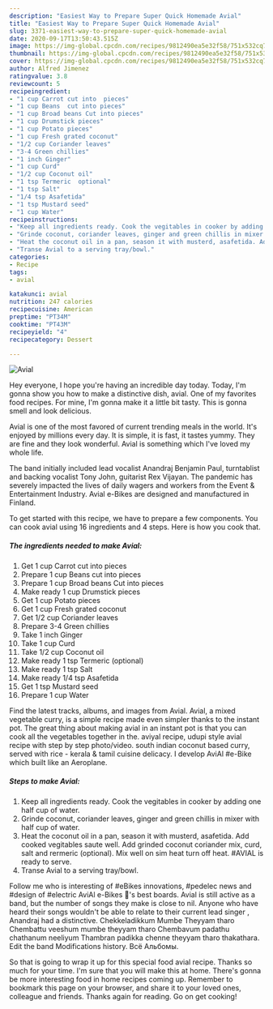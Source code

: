 ```yaml
---
description: "Easiest Way to Prepare Super Quick Homemade Avial"
title: "Easiest Way to Prepare Super Quick Homemade Avial"
slug: 3371-easiest-way-to-prepare-super-quick-homemade-avial
date: 2020-09-17T13:50:43.515Z
image: https://img-global.cpcdn.com/recipes/9812490ea5e32f58/751x532cq70/avial-recipe-main-photo.jpg
thumbnail: https://img-global.cpcdn.com/recipes/9812490ea5e32f58/751x532cq70/avial-recipe-main-photo.jpg
cover: https://img-global.cpcdn.com/recipes/9812490ea5e32f58/751x532cq70/avial-recipe-main-photo.jpg
author: Alfred Jimenez
ratingvalue: 3.8
reviewcount: 5
recipeingredient:
- "1 cup Carrot cut into  pieces"
- "1 cup Beans  cut into pieces"
- "1 cup Broad beans Cut into pieces"
- "1 cup Drumstick pieces"
- "1 cup Potato pieces"
- "1 cup Fresh grated coconut"
- "1/2 cup Coriander leaves"
- "3-4 Green chillies"
- "1 inch Ginger"
- "1 cup Curd"
- "1/2 cup Coconut oil"
- "1 tsp Termeric  optional"
- "1 tsp Salt"
- "1/4 tsp Asafetida"
- "1 tsp Mustard seed"
- "1 cup Water"
recipeinstructions:
- "Keep all ingredients ready. Cook the vegitables in cooker by adding one half cup of water."
- "Grinde coconut, coriander leaves, ginger and green chillis in mixer with half cup of water."
- "Heat the coconut oil in a pan, season it with musterd, asafetida. Add cooked vegitables saute well. Add grinded coconut coriander mix, curd, salt and rermeric (optional). Mix well on sim heat turn off heat. #AVIAL is ready to serve."
- "Transe Avial to a serving tray/bowl."
categories:
- Recipe
tags:
- avial

katakunci: avial 
nutrition: 247 calories
recipecuisine: American
preptime: "PT34M"
cooktime: "PT43M"
recipeyield: "4"
recipecategory: Dessert

---
```



![Avial](https://img-global.cpcdn.com/recipes/9812490ea5e32f58/751x532cq70/avial-recipe-main-photo.jpg)

Hey everyone, I hope you're having an incredible day today. Today, I'm gonna show you how to make a distinctive dish, avial. One of my favorites food recipes. For mine, I'm gonna make it a little bit tasty. This is gonna smell and look delicious.

Avial is one of the most favored of current trending meals in the world. It's enjoyed by millions every day. It is simple, it is fast, it tastes yummy. They are fine and they look wonderful. Avial is something which I've loved my whole life.

The band initially included lead vocalist Anandraj Benjamin Paul, turntablist and backing vocalist Tony John, guitarist Rex Vijayan. The pandemic has severely impacted the lives of daily wagers and workers from the Event &amp; Entertainment Industry. Avial e-Bikes are designed and manufactured in Finland.


To get started with this recipe, we have to prepare a few components. You can cook avial using 16 ingredients and 4 steps. Here is how you cook that.

<!--inarticleads1-->

##### The ingredients needed to make Avial:

1. Get 1 cup Carrot cut into  pieces
1. Prepare 1 cup Beans  cut into pieces
1. Prepare 1 cup Broad beans Cut into pieces
1. Make ready 1 cup Drumstick pieces
1. Get 1 cup Potato pieces
1. Get 1 cup Fresh grated coconut
1. Get 1/2 cup Coriander leaves
1. Prepare 3-4 Green chillies
1. Take 1 inch Ginger
1. Take 1 cup Curd
1. Take 1/2 cup Coconut oil
1. Make ready 1 tsp Termeric  (optional)
1. Make ready 1 tsp Salt
1. Make ready 1/4 tsp Asafetida
1. Get 1 tsp Mustard seed
1. Prepare 1 cup Water


Find the latest tracks, albums, and images from Avial. Avial, a mixed vegetable curry, is a simple recipe made even simpler thanks to the instant pot. The great thing about making avial in an instant pot is that you can cook all the vegetables together in the. aviyal recipe, udupi style avial recipe with step by step photo/video. south indian coconut based curry, served with rice - kerala &amp; tamil cuisine delicacy. I develop AviAl #e-Bike which built like an Aeroplane. 

<!--inarticleads2-->

##### Steps to make Avial:

1. Keep all ingredients ready. Cook the vegitables in cooker by adding one half cup of water.
1. Grinde coconut, coriander leaves, ginger and green chillis in mixer with half cup of water.
1. Heat the coconut oil in a pan, season it with musterd, asafetida. Add cooked vegitables saute well. Add grinded coconut coriander mix, curd, salt and rermeric (optional). Mix well on sim heat turn off heat. #AVIAL is ready to serve.
1. Transe Avial to a serving tray/bowl.


Follow me who is interesting of #eBikes innovations, #pedelec news and #design of #electric AviAl e-Bikes 🚴&#39;s best boards. Avial is still active as a band, but the number of songs they make is close to nil. Anyone who have heard their songs wouldn&#39;t be able to relate to their current lead singer , Anandraj had a distinctive. Chekkeladikkum Mumbe Theyyam tharo Chembattu veeshum mumbe theyyam tharo Chembavum padathu chathanum neeliyum Thambran padikka chenne theyyam tharo thakathara. Edit the band Modifications history. Всё Альбомы. 

So that is going to wrap it up for this special food avial recipe. Thanks so much for your time. I'm sure that you will make this at home. There's gonna be more interesting food in home recipes coming up. Remember to bookmark this page on your browser, and share it to your loved ones, colleague and friends. Thanks again for reading. Go on get cooking!
